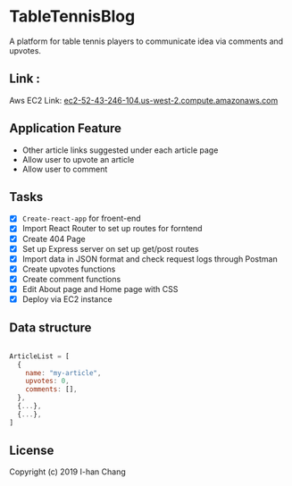 # TableTennisBlog

 A platform for table tennis players to communicate idea via comments and upvotes.

## Link :

 Aws EC2 Link: [ec2-52-43-246-104.us-west-2.compute.amazonaws.com](http://ec2-52-43-246-104.us-west-2.compute.amazonaws.com)

## Application Feature

   - Other article links suggested under each article page
   - Allow user to upvote an article 
   - Allow user to comment 

## Tasks

  - [x] `Create-react-app` for froent-end
  - [x] Import React Router to set up routes for forntend
  - [x] Create 404 Page 
  - [x] Set up Express server on set up get/post routes  
  - [x] Import data in JSON format and check request logs  through Postman
  - [x] Create upvotes functions
  - [x] Create comment functions
  - [x] Edit About page and Home page with CSS
  - [x] Deploy via EC2 instance

## Data structure 

```javascript 

ArticleList = [
  {
	name: "my-article",
	upvotes: 0,
	comments: [],
  },
  {...},
  {...},
]

```  
## License
  
Copyright (c) 2019 I-han Chang
